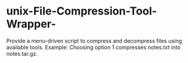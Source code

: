 # unix-File-Compression-Tool-Wrapper-
Provide a menu-driven script to compress and decompress files using available tools. Example: Choosing option 1 compresses notes.txt into notes.tar.gz.
